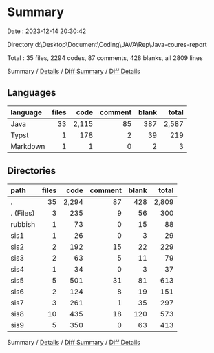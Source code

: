 # Summary

Date : 2023-12-14 20:30:42

Directory d:\\Desktop\\Document\\Coding\\JAVA\\Rep\\Java-coures-report

Total : 35 files,  2294 codes, 87 comments, 428 blanks, all 2809 lines

Summary / [Details](details.md) / [Diff Summary](diff.md) / [Diff Details](diff-details.md)

## Languages
| language | files | code | comment | blank | total |
| :--- | ---: | ---: | ---: | ---: | ---: |
| Java | 33 | 2,115 | 85 | 387 | 2,587 |
| Typst | 1 | 178 | 2 | 39 | 219 |
| Markdown | 1 | 1 | 0 | 2 | 3 |

## Directories
| path | files | code | comment | blank | total |
| :--- | ---: | ---: | ---: | ---: | ---: |
| . | 35 | 2,294 | 87 | 428 | 2,809 |
| . (Files) | 3 | 235 | 9 | 56 | 300 |
| rubbish | 1 | 73 | 0 | 15 | 88 |
| sis1 | 1 | 26 | 0 | 3 | 29 |
| sis2 | 2 | 192 | 15 | 22 | 229 |
| sis3 | 2 | 63 | 5 | 11 | 79 |
| sis4 | 1 | 34 | 0 | 3 | 37 |
| sis5 | 5 | 501 | 31 | 81 | 613 |
| sis6 | 2 | 124 | 8 | 19 | 151 |
| sis7 | 3 | 261 | 1 | 35 | 297 |
| sis8 | 10 | 435 | 18 | 120 | 573 |
| sis9 | 5 | 350 | 0 | 63 | 413 |

Summary / [Details](details.md) / [Diff Summary](diff.md) / [Diff Details](diff-details.md)